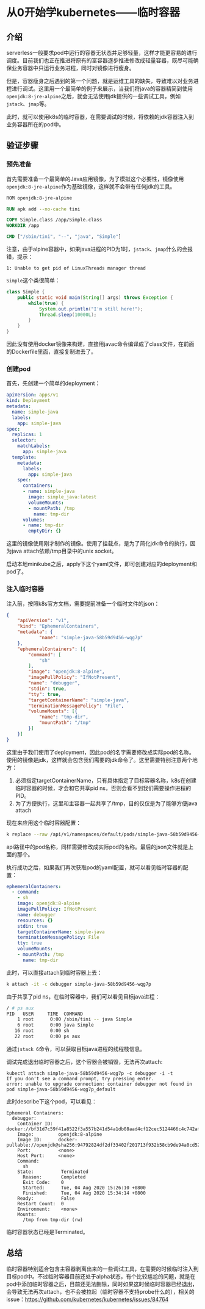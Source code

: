 # 从0开始学kubernetes——临时容器

## 介绍
serverless一般要求pod中运行的容器无状态并足够轻量，这样才能更容易的进行调度。目前我们也正在推进将原有的富容器逐步推进修改成轻量容器，既尽可能确保业务容器中只运行业务进程，同时对镜像进行瘦身。

但是，容器瘦身之后遇到的第一个问题，就是运维工具的缺失，导致难以对业务进程进行调试。这里用一个最简单的例子来展示，当我们将java的容器精简到使用
`openjdk:8-jre-alpine`之后，就会无法使用jdk提供的一些调试工具，例如`jstack`、`jmap`等。

此时，就可以使用k8s的临时容器，在需要调试的时候，将依赖的jdk容器注入到业务容器所在的pod中。

## 验证步骤

### 预先准备
首先需要准备一个最简单的Java应用镜像，为了模拟这个必要性，镜像使用`openjdk:8-jre-alpine`作为基础镜像，这样就不会带有任何jdk的工具。
```Dockerfile
ROM openjdk:8-jre-alpine

RUN apk add --no-cache tini

COPY Simple.class /app/Simple.class
WORKDIR /app

CMD ["/sbin/tini", "--", "java", "Simple"]
```

注意，由于alpine容器中，如果java进程的PID为1时，`jstack`、`jmap`什么的会报错，提示：
```
1: Unable to get pid of LinuxThreads manager thread
```

`Simple`这个类很简单：

```java
class Simple {
	public static void main(String[] args) throws Exception {
		while(true) {
			System.out.println("I'm still here!");
			Thread.sleep(10000L);
		}
	}
}
```
因此没有使用docker镜像来构建，直接用javac命令编译成了class文件，在前面的Dockerfile里面，直接复制进去了。

### 创建pod
首先，先创建一个简单的deployment：
```yml
apiVersion: apps/v1
kind: Deployment
metadata:
  name: simple-java
  labels:
    app: simple-java
spec:
  replicas: 1
  selector:
    matchLabels:
      app: simple-java
  template:
    metadata:
      labels:
        app: simple-java
    spec:
      containers:
      - name: simple-java
        image: simple_java:latest
        volumeMounts:
        - mountPath: /tmp
          name: tmp-dir
      volumes:
      - name: tmp-dir
        emptyDir: {}
```

这里的镜像使用刚才制作的镜像。使用了挂载点，是为了简化jdk命令的执行，因为java attach依赖/tmp目录中的unix socket。

启动本地minikube之后，apply下这个yaml文件，即可创建对应的deployment和pod了。

### 注入临时容器
注入前，按照k8s官方文档，需要提前准备一个临时文件的json：
```json
{
    "apiVersion": "v1",
    "kind": "EphemeralContainers",
    "metadata": {
            "name": "simple-java-58b59d9456-wqg7p"
    },
    "ephemeralContainers": [{
        "command": [
            "sh"
        ],
        "image": "openjdk:8-alpine",
        "imagePullPolicy": "IfNotPresent",
        "name": "debugger",
        "stdin": true,
        "tty": true,
        "targetContainerName": "simple-java",
        "terminationMessagePolicy": "File",
        "volumeMounts": [{
            "name": "tmp-dir",
            "mountPath": "/tmp"
        }]
    }]
}
```
这里由于我们使用了deployment，因此pod的名字需要修改成实际pod的名称。使用的镜像是jdk，这样就会包含我们需要的jdk命令了。这里需要特别注意两个地方：

1. 必须指定targetContainerName，只有具体指定了目标容器名称，k8s在创建临时容器的时候，才会和它共享pid ns，否则会看不到我们需要操作进程的PID。
2. 为了方便执行，这里和主容器一起共享了/tmp，目的仅仅是为了能够方便java attach

现在来应用这个临时容器配置：
```bash
k replace --raw /api/v1/namespaces/default/pods/simple-java-58b59d9456-wqg7p/ephemeralcontainers -f simple-java-debugger.json
```
api路径中的pod名称，同样需要修改成实际pod的名称。最后的json文件就是上面的那个。

执行成功之后，如果我们再次获取pod的yaml配置，就可以看见临时容器的配置：
```yaml
ephemeralContainers:
  - command:
    - sh
    image: openjdk:8-alpine
    imagePullPolicy: IfNotPresent
    name: debugger
    resources: {}
    stdin: true
    targetContainerName: simple-java
    terminationMessagePolicy: File
    tty: true
    volumeMounts:
    - mountPath: /tmp
      name: tmp-dir
```

此时，可以直接attach到临时容器上去：
```bash
k attach -it -c debugger simple-java-58b59d9456-wqg7p
```

由于共享了pid ns，在临时容器中，我们可以看见目标java进程：
```bash
/ # ps aux
PID   USER     TIME  COMMAND
    1 root      0:00 /sbin/tini -- java Simple
    6 root      0:00 java Simple
   16 root      0:00 sh
   22 root      0:00 ps aux
```

通过`jstack 6`命令，可以获取目标java进程的线程栈信息。

调试完成退出临时容器之后，这个容器会被销毁，无法再次attach:
```
kubectl attach simple-java-58b59d9456-wqg7p -c debugger -i -t
If you don't see a command prompt, try pressing enter.
error: unable to upgrade connection: container debugger not found in pod simple-java-58b59d9456-wqg7p_default
```

此时describe下这个pod，可以看见：
```
Ephemeral Containers:
  debugger:
    Container ID:  docker://bf31d7c59f41a8522f3a557b241d54a1db08aad4cf12cec5124466c4c742afcd
    Image:         openjdk:8-alpine
    Image ID:      docker-pullable://openjdk@sha256:94792824df2df33402f201713f932b58cb9de94a0cd524164a0f2283343547b3
    Port:          <none>
    Host Port:     <none>
    Command:
      sh
    State:          Terminated
      Reason:       Completed
      Exit Code:    0
      Started:      Tue, 04 Aug 2020 15:26:10 +0800
      Finished:     Tue, 04 Aug 2020 15:34:14 +0800
    Ready:          False
    Restart Count:  0
    Environment:    <none>
    Mounts:
      /tmp from tmp-dir (rw)
```
临时容器状态已经是Terminated。

## 总结
临时容器特别适合包含主容器剥离出来的一些调试工具，在需要的时候临时注入到目标pod中。不过临时容器目前还处于alpha状态，有个比较尴尬的问题，就是在pod中添加临时容器之后，目前还无法删除，同时如果这时候临时容器已经退出，会导致无法再次attach，也不会被拉起（临时容器不支持probe什么的），相关的issue：https://github.com/kubernetes/kubernetes/issues/84764